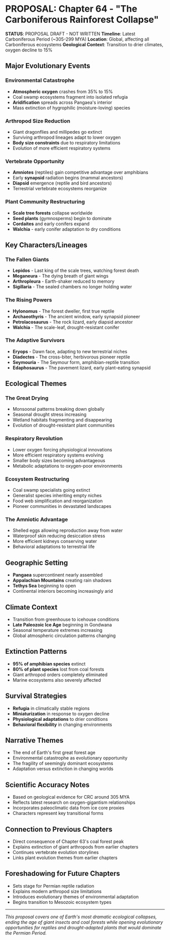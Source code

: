 # PROPOSAL: Chapter 64 - "The Carboniferous Rainforest Collapse"

**STATUS**: PROPOSAL DRAFT - NOT WRITTEN
**Timeline**: Latest Carboniferous Period (~305-299 MYA)
**Location**: Global, affecting all Carboniferous ecosystems
**Geological Context**: Transition to drier climates, oxygen decline to 15%

## Major Evolutionary Events

### Environmental Catastrophe
- **Atmospheric oxygen** crashes from 35% to 15%
- Coal swamp ecosystems fragment into isolated refugia
- **Aridification** spreads across Pangaea's interior
- Mass extinction of hygrophilic (moisture-loving) species

### Arthropod Size Reduction
- Giant dragonflies and millipedes go extinct
- Surviving arthropod lineages adapt to lower oxygen
- **Body size constraints** due to respiratory limitations
- Evolution of more efficient respiratory systems

### Vertebrate Opportunity
- **Amniotes** (reptiles) gain competitive advantage over amphibians
- Early **synapsid** radiation begins (mammal ancestors)
- **Diapsid** emergence (reptile and bird ancestors)
- Terrestrial vertebrate ecosystems reorganize

### Plant Community Restructuring
- **Scale tree forests** collapse worldwide
- **Seed plants** (gymnosperms) begin to dominate
- **Cordaites** and early conifers expand
- **Walchia** - early conifer adaptation to dry conditions

## Key Characters/Lineages

### The Fallen Giants
- **Lepidos** - Last king of the scale trees, watching forest death
- **Meganeura** - The dying breath of giant wings
- **Arthropleura** - Earth-shaker reduced to memory
- **Sigillaria** - The sealed chambers no longer holding water

### The Rising Powers  
- **Hylonomus** - The forest dweller, first true reptile
- **Archaeothyris** - The ancient window, early synapsid pioneer
- **Petrolacosaurus** - The rock lizard, early diapsid ancestor
- **Walchia** - The scale-leaf, drought-resistant conifer

### The Adaptive Survivors
- **Eryops** - Dawn face, adapting to new terrestrial niches
- **Diadectes** - The cross-biter, herbivorous pioneer reptile
- **Seymouria** - The Seymour form, amphibian-reptile transition
- **Edaphosaurus** - The pavement lizard, early plant-eating synapsid

## Ecological Themes

### The Great Drying
- Monsoonal patterns breaking down globally
- Seasonal drought stress increasing
- Wetland habitats fragmenting and disappearing
- Evolution of drought-resistant plant communities

### Respiratory Revolution
- Lower oxygen forcing physiological innovations
- More efficient respiratory systems evolving
- Smaller body sizes becoming advantageous
- Metabolic adaptations to oxygen-poor environments

### Ecosystem Restructuring
- Coal swamp specialists going extinct
- Generalist species inheriting empty niches
- Food web simplification and reorganization
- Pioneer communities in devastated landscapes

### The Amniotic Advantage
- Shelled eggs allowing reproduction away from water
- Waterproof skin reducing desiccation stress
- More efficient kidneys conserving water
- Behavioral adaptations to terrestrial life

## Geographic Setting
- **Pangaea** supercontinent nearly assembled
- **Appalachian Mountains** creating rain shadows
- **Tethys Sea** beginning to open
- Continental interiors becoming increasingly arid

## Climate Context
- Transition from greenhouse to icehouse conditions
- **Late Paleozoic Ice Age** beginning in Gondwana
- Seasonal temperature extremes increasing
- Global atmospheric circulation patterns changing

## Extinction Patterns
- **95% of amphibian species** extinct
- **80% of plant species** lost from coal forests
- Giant arthropod orders completely eliminated
- Marine ecosystems also severely affected

## Survival Strategies
- **Refugia** in climatically stable regions
- **Miniaturization** in response to oxygen decline
- **Physiological adaptations** to drier conditions
- **Behavioral flexibility** in changing environments

## Narrative Themes
- The end of Earth's first great forest age
- Environmental catastrophe as evolutionary opportunity
- The fragility of seemingly dominant ecosystems
- Adaptation versus extinction in changing worlds

## Scientific Accuracy Notes
- Based on geological evidence for CRC around 305 MYA
- Reflects latest research on oxygen-gigantism relationships
- Incorporates paleoclimatic data from ice core proxies
- Characters represent key transitional forms

## Connection to Previous Chapters
- Direct consequence of Chapter 63's coal forest peak
- Explains extinction of giant arthropods from earlier chapters
- Continues vertebrate evolution storylines
- Links plant evolution themes from earlier chapters

## Foreshadowing for Future Chapters
- Sets stage for Permian reptile radiation
- Explains modern arthropod size limitations
- Introduces evolutionary themes of environmental adaptation
- Begins transition to Mesozoic ecosystem types

---
*This proposal covers one of Earth's most dramatic ecological collapses, ending the age of giant insects and coal forests while opening evolutionary opportunities for reptiles and drought-adapted plants that would dominate the Permian Period.*